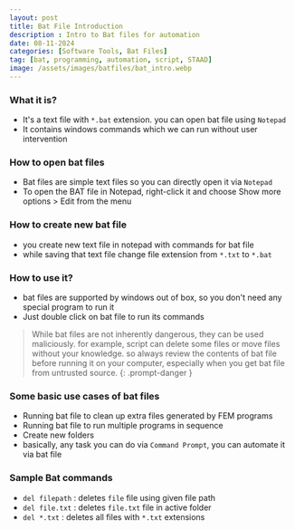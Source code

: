 ```yaml
---
layout: post
title: Bat File Introduction
description : Intro to Bat files for automation
date: 08-11-2024
categories: [Software Tools, Bat Files]
tag: [bat, programming, automation, script, STAAD]
image: /assets/images/batfiles/bat_intro.webp
---
```


### What it is?
- It's a text file with `*.bat` extension. you can open bat file using `Notepad`
- It contains windows commands which we can run without user intervention

### How to open bat files
- Bat files are simple text files so you can directly open it via `Notepad`
- To open the BAT file in Notepad, right-click it and choose Show more options > Edit from the menu

### How to create new bat file
- you create new text file in notepad with commands for bat file 
- while saving that text file change file extension from `*.txt` to `*.bat`

### How to use it?
- bat files are supported by windows out of box, so you don't need any special program to run it
- Just double click on bat file to run its commands

<!-- markdownlint-capture -->
<!-- markdownlint-disable -->
> While bat files are not inherently dangerous, they can be used maliciously. for example, script can delete some files or move files without your knowledge.
> so always review the contents of bat file before running it on your computer, 
> especially when you get bat file from untrusted source.
{: .prompt-danger }
<!-- markdownlint-restore -->

### Some basic use cases of bat files
- Running bat file to clean up extra files generated by FEM programs
- Running bat file to run multiple programs in sequence
- Create new folders 
- basically, any task you can do via `Command Prompt`, you can automate it via bat file

### Sample Bat commands
- `del filepath` : deletes `file` file using given file path
- `del file.txt` : deletes `file.txt` file in active folder
- `del *.txt` : deletes all files with `*.txt` extensions

